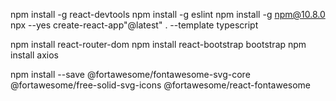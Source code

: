 npm install -g react-devtools
npm install -g eslint
npm install -g npm@10.8.0
npx --yes create-react-app"@latest" . --template typescript

npm install react-router-dom
npm install react-bootstrap bootstrap
npm install axios

npm install --save @fortawesome/fontawesome-svg-core @fortawesome/free-solid-svg-icons @fortawesome/react-fontawesome
